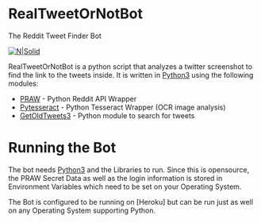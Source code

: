 # RealTweetOrNotBot
The Reddit Tweet Finder Bot

[![N|Solid](http://files.softicons.com/download/social-media-icons/flat-social-media-icons-by-uiconstock/png/128x128/reddit.png)](https://www.reddit.com/r/realtweetornotbot/)


RealTweetOrNotBot is a python script that analyzes a twitter screenshot to find the link to the tweets inside. It is written in [Python3] using the following modules:

  - [PRAW] - Python Reddit API Wrapper
  - [Pytesseract] - Python Tesseract Wrapper (OCR image analysis)
  - [GetOldTweets3] - Python module to search for tweets

# Running the Bot
The bot needs [Python3] and the Libraries to run. Since this is opensource, the PRAW Secret Data as well as the login information is stored in Environment Variables which need to be set on your Operating System.

The Bot is configured to be running on [Heroku] but can be run just as well on any Operating System supporting Python.


[//]: # (These are reference links used in the body of this note and get stripped out when the markdown processor does its job. There is no need to format nicely because it shouldn't be seen. Thanks SO - http://stackoverflow.com/questions/4823468/store-comments-in-markdown-syntax)

   [Python3]: <https://www.python.org/>
   [PRAW]: <https://praw.readthedocs.io/en/latest/>
   [GetOldTweets3]: <https://github.com/Mottl/GetOldTweets3>
   [Pytesseract]: <https://github.com/madmaze/pytesseract>

